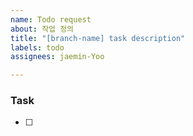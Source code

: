 ```yaml
---
name: Todo request
about: 작업 정의
title: "[branch-name] task description"
labels: todo
assignees: jaemin-Yoo

---
```


### Task
- [ ]
